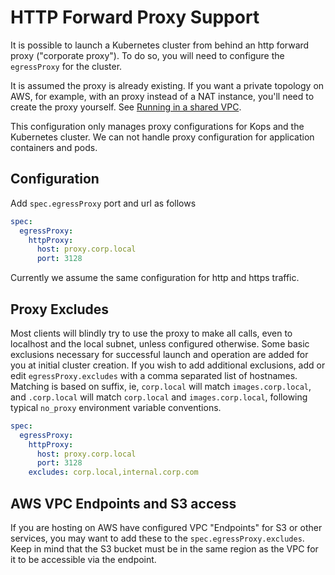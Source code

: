 
HTTP Forward Proxy Support
==========================

It is possible to launch a Kubernetes cluster from behind an http forward proxy ("corporate proxy").  To do so, you will need to configure the `egressProxy` for the cluster.

It is assumed the proxy is already existing.  If you want a private topology on AWS, for example, with an proxy instead of a NAT instance, you'll need to create the proxy yourself.  See [Running in a shared VPC](run_in_existing_vpc.md).

This configuration only manages proxy configurations for Kops and the Kubernetes cluster.  We can not handle proxy configuration for application containers and pods.

## Configuration

Add `spec.egressProxy` port and url as follows

``` yaml
spec:
  egressProxy:
    httpProxy:
      host: proxy.corp.local
      port: 3128
```

Currently we assume the same configuration for http and https traffic.

## Proxy Excludes

Most clients will blindly try to use the proxy to make all calls, even to localhost and the local subnet, unless configured otherwise.  Some basic exclusions necessary for successful launch and operation are added for you at initial cluster creation.  If you wish to add additional exclusions, add or edit `egressProxy.excludes` with a comma separated list of hostnames.  Matching is based on suffix, ie, `corp.local` will match `images.corp.local`, and `.corp.local` will match `corp.local` and `images.corp.local`, following typical `no_proxy` environment variable conventions.

``` yaml
spec:
  egressProxy:
    httpProxy:
      host: proxy.corp.local
      port: 3128
    excludes: corp.local,internal.corp.com
```

## AWS VPC Endpoints and S3 access

If you are hosting on AWS have configured VPC "Endpoints" for S3 or other services, you may want to add these to the `spec.egressProxy.excludes`.  Keep in mind that the S3 bucket must be in the same region as the VPC for it to be accessible via the endpoint.
